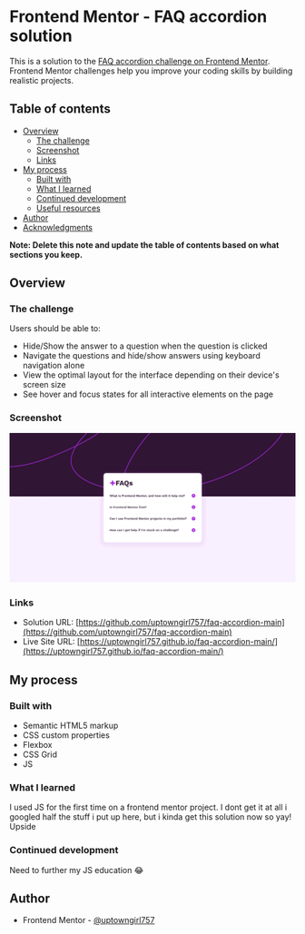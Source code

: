 # Frontend Mentor - FAQ accordion solution

This is a solution to the [FAQ accordion challenge on Frontend Mentor](https://www.frontendmentor.io/challenges/faq-accordion-wyfFdeBwBz). Frontend Mentor challenges help you improve your coding skills by building realistic projects.

## Table of contents

- [Overview](#overview)
  - [The challenge](#the-challenge)
  - [Screenshot](#screenshot)
  - [Links](#links)
- [My process](#my-process)
  - [Built with](#built-with)
  - [What I learned](#what-i-learned)
  - [Continued development](#continued-development)
  - [Useful resources](#useful-resources)
- [Author](#author)
- [Acknowledgments](#acknowledgments)

**Note: Delete this note and update the table of contents based on what sections you keep.**

## Overview

### The challenge

Users should be able to:

- Hide/Show the answer to a question when the question is clicked
- Navigate the questions and hide/show answers using keyboard navigation alone
- View the optimal layout for the interface depending on their device's screen size
- See hover and focus states for all interactive elements on the page

### Screenshot

![](./assets/images/SCREENSHOT.jpeg)

### Links

- Solution URL: [https://github.com/uptowngirl757/faq-accordion-main](https://github.com/uptowngirl757/faq-accordion-main)
- Live Site URL: [https://uptowngirl757.github.io/faq-accordion-main/](https://uptowngirl757.github.io/faq-accordion-main/)

## My process

### Built with

- Semantic HTML5 markup
- CSS custom properties
- Flexbox
- CSS Grid
- JS

### What I learned

I used JS for the first time on a frontend mentor project. I dont get it at all i googled half the stuff i put up here, but i kinda get this solution now so yay! Upside

### Continued development

Need to further my JS education 😂

## Author

- Frontend Mentor - [@uptowngirl757](https://www.frontendmentor.io/profile/uptowngirl757)
